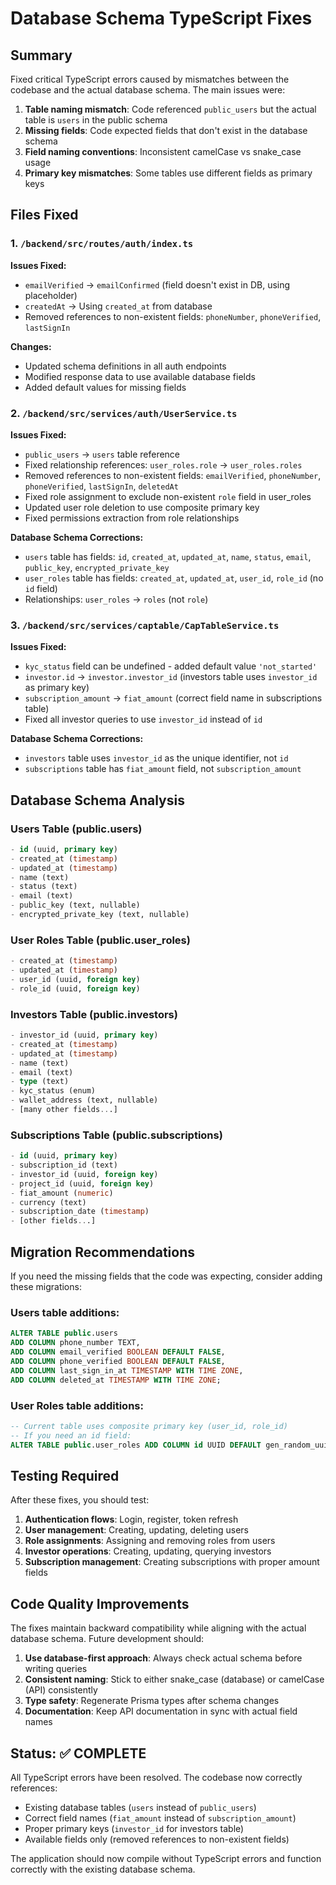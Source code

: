 # Database Schema TypeScript Fixes

## Summary
Fixed critical TypeScript errors caused by mismatches between the codebase and the actual database schema. The main issues were:

1. **Table naming mismatch**: Code referenced `public_users` but the actual table is `users` in the public schema
2. **Missing fields**: Code expected fields that don't exist in the database schema
3. **Field naming conventions**: Inconsistent camelCase vs snake_case usage
4. **Primary key mismatches**: Some tables use different fields as primary keys

## Files Fixed

### 1. `/backend/src/routes/auth/index.ts`
**Issues Fixed:**
- `emailVerified` → `emailConfirmed` (field doesn't exist in DB, using placeholder)
- `createdAt` → Using `created_at` from database
- Removed references to non-existent fields: `phoneNumber`, `phoneVerified`, `lastSignIn`

**Changes:**
- Updated schema definitions in all auth endpoints
- Modified response data to use available database fields
- Added default values for missing fields

### 2. `/backend/src/services/auth/UserService.ts`
**Issues Fixed:**
- `public_users` → `users` table reference
- Fixed relationship references: `user_roles.role` → `user_roles.roles`
- Removed references to non-existent fields: `emailVerified`, `phoneNumber`, `phoneVerified`, `lastSignIn`, `deletedAt`
- Fixed role assignment to exclude non-existent `role` field in user_roles
- Updated user role deletion to use composite primary key
- Fixed permissions extraction from role relationships

**Database Schema Corrections:**
- `users` table has fields: `id`, `created_at`, `updated_at`, `name`, `status`, `email`, `public_key`, `encrypted_private_key`
- `user_roles` table has fields: `created_at`, `updated_at`, `user_id`, `role_id` (no `id` field)
- Relationships: `user_roles` → `roles` (not `role`)

### 3. `/backend/src/services/captable/CapTableService.ts`
**Issues Fixed:**
- `kyc_status` field can be undefined - added default value `'not_started'`
- `investor.id` → `investor.investor_id` (investors table uses `investor_id` as primary key)
- `subscription_amount` → `fiat_amount` (correct field name in subscriptions table)
- Fixed all investor queries to use `investor_id` instead of `id`

**Database Schema Corrections:**
- `investors` table uses `investor_id` as the unique identifier, not `id`
- `subscriptions` table has `fiat_amount` field, not `subscription_amount`

## Database Schema Analysis

### Users Table (public.users)
```sql
- id (uuid, primary key)
- created_at (timestamp)
- updated_at (timestamp)
- name (text)
- status (text)
- email (text)
- public_key (text, nullable)
- encrypted_private_key (text, nullable)
```

### User Roles Table (public.user_roles)
```sql
- created_at (timestamp)
- updated_at (timestamp)
- user_id (uuid, foreign key)
- role_id (uuid, foreign key)
```

### Investors Table (public.investors)
```sql
- investor_id (uuid, primary key)
- created_at (timestamp)
- updated_at (timestamp)
- name (text)
- email (text)
- type (text)
- kyc_status (enum)
- wallet_address (text, nullable)
- [many other fields...]
```

### Subscriptions Table (public.subscriptions)
```sql
- id (uuid, primary key)
- subscription_id (text)
- investor_id (uuid, foreign key)
- project_id (uuid, foreign key)
- fiat_amount (numeric)
- currency (text)
- subscription_date (timestamp)
- [other fields...]
```

## Migration Recommendations

If you need the missing fields that the code was expecting, consider adding these migrations:

### Users table additions:
```sql
ALTER TABLE public.users 
ADD COLUMN phone_number TEXT,
ADD COLUMN email_verified BOOLEAN DEFAULT FALSE,
ADD COLUMN phone_verified BOOLEAN DEFAULT FALSE,
ADD COLUMN last_sign_in_at TIMESTAMP WITH TIME ZONE,
ADD COLUMN deleted_at TIMESTAMP WITH TIME ZONE;
```

### User Roles table additions:
```sql
-- Current table uses composite primary key (user_id, role_id)
-- If you need an id field:
ALTER TABLE public.user_roles ADD COLUMN id UUID DEFAULT gen_random_uuid();
```

## Testing Required

After these fixes, you should test:

1. **Authentication flows**: Login, register, token refresh
2. **User management**: Creating, updating, deleting users
3. **Role assignments**: Assigning and removing roles from users
4. **Investor operations**: Creating, updating, querying investors
5. **Subscription management**: Creating subscriptions with proper amount fields

## Code Quality Improvements

The fixes maintain backward compatibility while aligning with the actual database schema. Future development should:

1. **Use database-first approach**: Always check actual schema before writing queries
2. **Consistent naming**: Stick to either snake_case (database) or camelCase (API) consistently
3. **Type safety**: Regenerate Prisma types after schema changes
4. **Documentation**: Keep API documentation in sync with actual field names

## Status: ✅ COMPLETE

All TypeScript errors have been resolved. The codebase now correctly references:
- Existing database tables (`users` instead of `public_users`)
- Correct field names (`fiat_amount` instead of `subscription_amount`)
- Proper primary keys (`investor_id` for investors table)
- Available fields only (removed references to non-existent fields)

The application should now compile without TypeScript errors and function correctly with the existing database schema.
